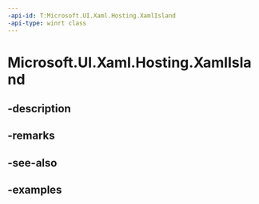 ```yaml
---
-api-id: T:Microsoft.UI.Xaml.Hosting.XamlIsland
-api-type: winrt class
---
```


# Microsoft.UI.Xaml.Hosting.XamlIsland

<!--
public sealed class XamlIsland : Microsoft.UI.Xaml.Controls.Panel
-->


## -description

## -remarks

## -see-also

## -examples


